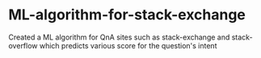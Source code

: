 # ML-algorithm-for-stack-exchange
Created a ML algorithm for QnA sites such as stack-exchange and stack-overflow which predicts various score for the question's intent 
